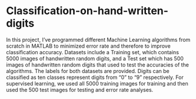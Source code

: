 # Classification-on-hand-written-digits

In this project, I’ve programmed different Machine Learning algorithms from scratch in MATLAB to minimized error rate and therefore to improve classification accuracy. Datasets include a Training set, which contains 5000 images of handwritten random digits, and a Test set which has 500 images of handwritten random digits that used to test the accuracies of the algorithms. The labels for both datasets are provided. Digits can be classified as ten classes represent digits from “0” to “9” respectively. For supervised learning, we used all 5000 training images for training and then used the 500 test images for testing and error rate analyses. 
